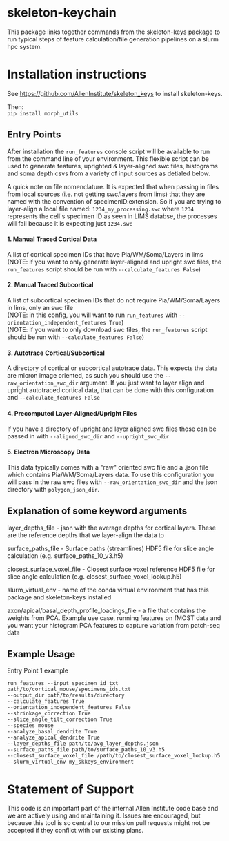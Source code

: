 # skeleton-keychain
This package links together commands from the skeleton-keys package to run typical steps of feature calculation/file generation pipelines on a slurm
hpc system. 

Installation instructions
=========================
See https://github.com/AllenInstitute/skeleton_keys
to install skeleton-keys.    
  
Then:  
`pip install morph_utils`  


## Entry Points
After installation the `run_features`  console script will be available to run from the command line of your environment. This flexible script can be used to generate features, uprighted & layer-aligned swc files, histograms and soma depth csvs from a variety of input sources as detialed below.   

A quick note on file nomenclature. It is expected that when passing in files from local sources (i.e. not getting swc/layers from lims) that they
are named with the convention of specimenID.extension.  So if you are 
trying to layer-align a local file named: `1234_my_processing.swc` where `1234` represents the cell's specimen ID as seen in
LIMS databse, the processes will fail because it is expecting just `1234.swc`  



#### 1. Manual Traced Cortical Data 
A list of cortical specimen IDs that have Pia/WM/Soma/Layers in lims  
    (NOTE: if you want to only generate layer-aligned and upright swc files, the `run_features` script should be run with `--calculate_features False`)
    
    
#### 2. Manual Traced Subcortical
A list of subcortical specimen IDs that do not require Pia/WM/Soma/Layers in lims, only an swc file   
  (NOTE: in this config, you will want to run `run_features` with `--orientation_independent_features True`)  
  (NOTE: if you want to only download swc files, the `run_features` script should be run with `--calculate_features False`)
  
  
#### 3. Autotrace  Cortical/Subcortical
A directory of cortical or subcortical autotrace data. This expects the data are micron image oriented, as such 
you should use the `--raw_orientation_swc_dir` argument. If you just want to layer align
and upright autotraced cortical data, that can be done with this configuration
and `--calculate_features False`


  
#### 4. Precomputed Layer-Aligned/Upright Files  
If you have a directory of upright and layer aligned swc files those can be passed 
in with `--aligned_swc_dir` and `--upright_swc_dir`
  
#### 5. Electron Microscopy Data 
This data typically comes with a "raw" oriented swc file and a .json file which contains Pia/WM/Soma/Layers
data. To use this configuration you will pass in the raw swc files with `--raw_orientation_swc_dir` and 
the json directory with `polygon_json_dir`. 
  

## Explanation of some keyword arguments

layer_depths_file - json with the average depths for cortical layers. These are the reference depths that we layer-align the data to   
 
surface_paths_file - Surface paths (streamlines) HDF5 file for slice angle calculation (e.g. surface_paths_10_v3.h5)  
  
closest_surface_voxel_file - Closest surface voxel reference HDF5 file for slice angle calculation (e.g. closest_surface_voxel_lookup.h5)  
  
slurm_virtual_env - name of the conda virtual environment that has this package and skeleton-keys installed  
 
axon/apical/basal_depth_profile_loadings_file - a file that contains the weights from PCA. Example use case, running features 
on fMOST data and you want your histogram PCA features to capture variation from patch-seq data 


## Example Usage
Entry Point 1 example

```
run_features --input_specimen_id_txt path/to/cortical_mouse/specimens_ids.txt 
--output_dir path/to/results/directory
--calculate_features True
--orientation_independent_features False
--shrinkage_correction True
--slice_angle_tilt_correction True
--species mouse
--analyze_basal_dendrite True
--analyze_apical_dendrite True
--layer_depths_file path/to/avg_layer_depths.json
--surface_paths_file path/to/surface_paths_10_v3.h5
--closest_surface_voxel_file /path/to/closest_surface_voxel_lookup.h5
--slurm_virtual_env my_skkeys_environment
```
Statement of Support
====================
This code is an important part of the internal Allen Institute code base and we are actively using and maintaining it. Issues are encouraged, but because this tool is so central to our mission pull requests might not be accepted if they conflict with our existing plans.